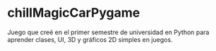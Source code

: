 # chillMagicCarPygame
Juego que creé en el primer semestre de universidad en Python para aprender clases, UI, 3D y gráficos 2D simples en juegos.
